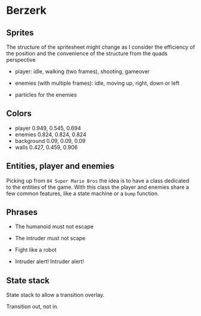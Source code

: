 # Berzerk

## Sprites

The structure of the spritesheet might change as I consider the efficiency of the position and the convenience of the structure from the quads perspective

- player: idle, walking (two frames), shooting, gameover

- enemies (with multiple frames): idle, moving up, right, down or left

- particles for the enemies

## Colors

- player 0.949, 0.545, 0.694
- enemies 0.824, 0.824, 0.824
- background 0.09, 0.09, 0.09
- walls 0.427, 0.459, 0.906

## Entities, player and enemies

Picking up from `04 Super Mario Bros` the idea is to have a class dedicated to the entities of the game. With this class the player and enemies share a few common features, like a state machine or a `bump` function.

## Phrases

- The humanoid must not escape

- The intruder must not scape

- Fight like a robot

- Intruder alert! Intruder alert!

## State stack

State stack to allow a transition overlay.

Transition out, not in.
